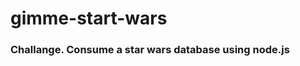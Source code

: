 # gimme-start-wars
<h3 style={{color: 'red'}}>Challange. Consume a star wars database using node.js</h3>
